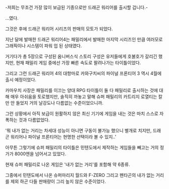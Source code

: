 -저희는 무조건 가장 많이 보급된 기종으로만 드래곤 워리어를 출시할 겁니다.-

...였다.

그것은 후에 드래곤 워리어 시리즈의 판매의 모토가 되었다.

지난 달에 발매한 드래곤 워리어4는 패밀리에서 발매한 마지막 시리즈인 만큼 여러모로 그래픽이나 시스템이 파워 업 된 상태였다. 

거기다가 총 5장으로 구성된 옴니버스식 스토리 구성은 유저들에게 호불호가 갈리긴 했지만, 현재 패밀리 게임 중에선 가장 빠른 속도로 팔려나가는 타이틀이었다.

그리고 그런 드래곤 워리어 4의 대항마로 카와구치씨의 파이널 프론티어 3 역시 4월에 출시 예정이었다.

카마우치 사장은 패밀리를 이끄는 양대 RPG 타이틀이 둘 다 패밀리로 출시하는 것에 대해 매우 아쉬움을 토로했지만, 솔직히 까놓고 말해 슈퍼 패밀리의 카트리지 로열티는 칼만 안 들었지 거의 날강도나 다름없는 수준이었으니까.

그런 상황에서 아직 보급이 원활하지 않은 최신 기기에 게임을 내는 것은 마치 스스로 자폭하는 것과 다름없었다.

'뭐 내가 없는 거리는 차세대 성능이 아니면 구동이 불가능 했으니 별개로 치지만, 드래곤 워리어나 파이널 프론티어는 현명한 선택이라 볼 수 있지..'

아무튼 그렇기에 슈퍼 패밀리의 타이틀은 민텐도에서 제작하는 게임들을 빼고는 거의 정가가 8000엔을 넘어서고 있었다.

현재 슈퍼 패밀리로 나온 게임은 '내가 없는 거리'를 포함해 약 6종류.

그중에서 민텐도에서 나온 슈퍼마리지 월드와 F-ZERO 그리고 펜타곤의 내가 없는 거리를 제외 하곤 다들 판매량이 그리 높지 않은 수준이었다.